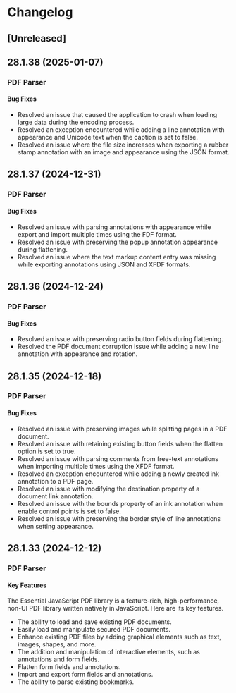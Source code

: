 # Changelog

## [Unreleased]

## 28.1.38 (2025-01-07)

### PDF Parser

#### Bug Fixes

- Resolved an issue that caused the application to crash when loading large data during the encoding process.
- Resolved an exception encountered while adding a line annotation with appearance and Unicode text when the caption is set to false.
- Resolved an issue where the file size increases when exporting a rubber stamp annotation with an image and appearance using the JSON format.

## 28.1.37 (2024-12-31)

### PDF Parser

#### Bug Fixes

- Resolved an issue with parsing annotations with appearance while export and import multiple times using the FDF format.
- Resolved an issue with preserving the popup annotation appearance during flattening.
- Resolved an issue where the text markup content entry was missing while exporting annotations using JSON and XFDF formats.

## 28.1.36 (2024-12-24)

### PDF Parser

#### Bug Fixes

- Resolved an issue with preserving radio button fields during flattening.
- Resolved the PDF document corruption issue while adding a new line annotation with appearance and rotation.

## 28.1.35 (2024-12-18)

### PDF Parser

#### Bug Fixes

- Resolved an issue with preserving images while splitting pages in a PDF document.
- Resolved an issue with retaining existing button fields when the flatten option is set to true.
- Resolved an issue with parsing comments from free-text annotations when importing multiple times using the XFDF format.
- Resolved an exception encountered while adding a newly created ink annotation to a PDF page.
- Resolved an issue with modifying the destination property of a document link annotation.
- Resolved an issue with the bounds property of an ink annotation when enable control points is set to false.
- Resolved an issue with preserving the border style of line annotations when setting appearance.

## 28.1.33 (2024-12-12)

### PDF Parser

#### Key Features

The Essential JavaScript PDF library is a feature-rich, high-performance, non-UI PDF library written natively in JavaScript. Here are its key features.

- The ability to load and save existing PDF documents.
- Easily load and manipulate secured PDF documents.
- Enhance existing PDF files by adding graphical elements such as text, images, shapes, and more.
- The addition and manipulation of interactive elements, such as annotations and form fields.
- Flatten form fields and annotations.
- Import and export form fields and annotations.
- The ability to parse existing bookmarks.